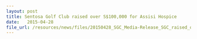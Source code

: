 ```yaml
---
layout: post
title: Sentosa Golf Club raised over S$100,000 for Assisi Hospice
date:   2015-04-28
file_url: /resources/news/files/20150428_SGC_Media-Release_SGC_raised_over_100k_for_Assisi_Hospice.pdf
---
```

